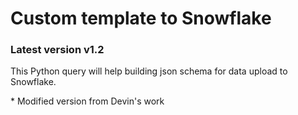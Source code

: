# Custom template to Snowflake
### Latest version v1.2

This Python query will help building json schema for data upload to Snowflake. 

\* Modified version from Devin's work

